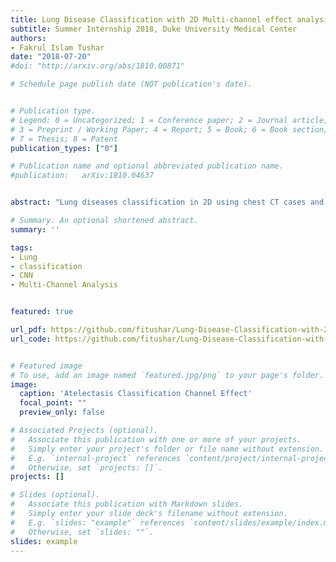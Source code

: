 ```yaml
---
title: Lung Disease Classification with 2D Multi-channel effect analysis
subtitle: Summer Internship 2018, Duke University Medical Center
authors:
- Fakrul Islam Tushar
date: "2018-07-20"
#doi: "http://arxiv.org/abs/1810.00871"

# Schedule page publish date (NOT publication's date).


# Publication type.
# Legend: 0 = Uncategorized; 1 = Conference paper; 2 = Journal article;
# 3 = Preprint / Working Paper; 4 = Report; 5 = Book; 6 = Book section;
# 7 = Thesis; 8 = Patent
publication_types: ["0"]

# Publication name and optional abbreviated publication name.
#publication: 	arXiv:1810.04637


abstract: "Lung diseases classification in 2D using chest CT cases and Analysis the multi-channel effect on classification. This work is been done during summer internship July-Aguest 2018, Duke University Medical Center."

# Summary. An optional shortened abstract.
summary: ''

tags:
- Lung
- classification
- CNN
- Multi-Channel Analysis


featured: true

url_pdf: https://github.com/fitushar/Lung-Disease-Classification-with-2D-Multi-channel-Effect-Analaysis/blob/master/Channel_effect_on_Atelectasis.pdf
url_code: https://github.com/fitushar/Lung-Disease-Classification-with-2D-Multi-channel-Effect-Analaysis


# Featured image
# To use, add an image named `featured.jpg/png` to your page's folder.
image:
  caption: 'Atelectasis Classification Channel Effect'
  focal_point: ""
  preview_only: false

# Associated Projects (optional).
#   Associate this publication with one or more of your projects.
#   Simply enter your project's folder or file name without extension.
#   E.g. `internal-project` references `content/project/internal-project/index.md`.
#   Otherwise, set `projects: []`.
projects: []

# Slides (optional).
#   Associate this publication with Markdown slides.
#   Simply enter your slide deck's filename without extension.
#   E.g. `slides: "example"` references `content/slides/example/index.md`.
#   Otherwise, set `slides: ""`.
slides: example
---
```

